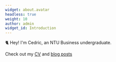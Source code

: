 ```yaml
---
widget: about.avatar
headless: true
weight: 10
author: admin
widget_id: Introduction
---
```

🐈 Hey! I'm Cedric, an NTU Business undergraduate.

Check out my [CV](/about/) and [blog posts](https://cedric130813.medium.com/)